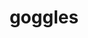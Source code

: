 ---
layout: smileys&emotion
title: goggles
emoji: goggles
permalink: 🥽.html
image: assets/img/3moji/goggles.png
---